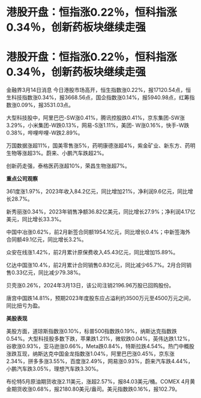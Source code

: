 # 港股开盘：恒指涨0.22％，恒科指涨0.34％，创新药板块继续走强

# 港股开盘：恒指涨0.22％，恒科指涨0.34％，创新药板块继续走强

金融界3月14日消息
今日港股市场高开，恒生指数涨0.22%，报17120.54点，恒生科技指数涨0.34%，报3668.56点，国企指数涨0.14%，报5940.98点，红筹指数涨0.09%，报3531.03点。

大型科技股中，阿里巴巴-SW涨0.41%，腾讯控股跌0.41%，京东集团-SW涨3.29%，小米集团-W跌0.13%，网易-S涨1.11%，美团-
W涨0.16%，快手-W跌0.38%，哔哩哔哩-W跌2.89%。

万国数据涨超11%，国美零售涨5%，药明康德涨超4%，紫金矿业、新东方、药明生物等涨超3%。蔚来、小鹏汽车跌超2%。

创新药走强，泰格医药涨超10%，荣昌生物涨超7%。

**重点公司观察**

361度涨1.97%，2023年收入84.2亿元，同比增加21%，净利润9.6亿元，同比增长28.7%。

新秀丽涨0.34%，2023年销售净额36.82亿美元，同比增长27.9%；净利润4.17亿美元，同比增长33.3%。

中国中冶涨0.62%，前2月新签合同额1954.1亿元，同比增长0.4%；中新签海外合同额49.1亿元，同比增长3.2%。

众安在线涨1.42%，前2月累计原保费收入45.43亿元，同比增加15.89%。

亿达中国涨10.4%，前2月累计合同销售0.83亿元，同比减少65.7%。2月合同销售0.33亿元，同比减少79.38%。

贝壳涨0.26%，2024年3月13日，该公司注销2196.96万股已回购股份。

唐宫中国跌14.81%，预期2023年度股东应占溢利约3500万元至4500万元之间，同比扭亏为盈。

**美股表现**

美股方面，道琼斯指数涨0.10%，标普500指数跌0.19%，纳斯达克指数跌0.54%。大型科技股多数下跌，苹果跌1.21%，微软跌0.04%，英伟达跌1.12%，谷歌涨0.93%，亚马逊涨0.66%，Meta跌0.84%，特斯拉跌4.54%。热门中概股涨跌互现，纳斯达克中国金龙指数涨1.04%，阿里巴巴涨0.45%，京东涨2.34%，拼多多涨3.55%，百度涨2.49%，网易涨0.93%，蔚来汽车跌4.44%，小鹏汽车跌3.05%，理想汽车跌3.30%。

布伦特5月原油期货收涨2.11美元，涨超2.57%，报84.03美元/桶。COMEX
4月黄金期货收涨0.68%，报2180.80美元/盎司。美元指数跌0.16%，报102.79。

